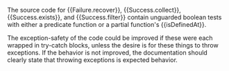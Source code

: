 The source code for {{Failure.recover}}, {{Success.collect}}, {{Success.exists}}, and {{Success.filter}} contain unguarded boolean tests with either a predicate function or a partial function's {{isDefinedAt}}.

The exception-safety of the code could be improved if these were each wrapped in try-catch blocks, unless the desire is for these things to throw exceptions.  If the behavior is not improved, the documentation should clearly state that throwing exceptions is expected behavior.
